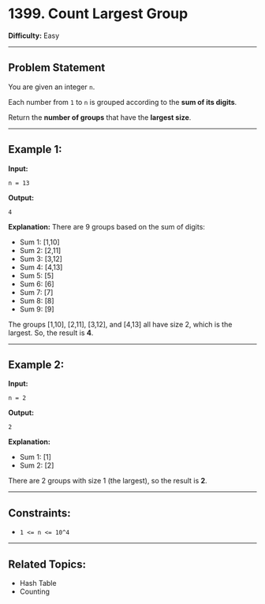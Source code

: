 # 1399. Count Largest Group

**Difficulty:** Easy

---

## Problem Statement
You are given an integer `n`.

Each number from `1` to `n` is grouped according to the **sum of its digits**.

Return the **number of groups** that have the **largest size**.

---

## Example 1:
**Input:**
```
n = 13
```
**Output:**
```
4
```
**Explanation:**
There are 9 groups based on the sum of digits:
- Sum 1: [1,10]  
- Sum 2: [2,11]  
- Sum 3: [3,12]  
- Sum 4: [4,13]  
- Sum 5: [5]  
- Sum 6: [6]  
- Sum 7: [7]  
- Sum 8: [8]  
- Sum 9: [9]  

The groups [1,10], [2,11], [3,12], and [4,13] all have size 2, which is the largest. So, the result is **4**.

---

## Example 2:
**Input:**
```
n = 2
```
**Output:**
```
2
```
**Explanation:**
- Sum 1: [1]  
- Sum 2: [2]  

There are 2 groups with size 1 (the largest), so the result is **2**.

---

## Constraints:
- `1 <= n <= 10^4`

---


## Related Topics:
- Hash Table
- Counting


